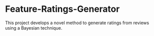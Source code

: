 # Feature-Ratings-Generator
 This project develops a novel method to generate ratings from reviews using a Bayesian technique. 
